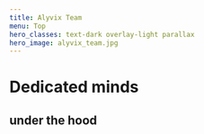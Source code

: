 ```yaml
---
title: Alyvix Team
menu: Top
hero_classes: text-dark overlay-light parallax
hero_image: alyvix_team.jpg
---
```


# Dedicated minds
## under the hood

<script type="text/javascript" src="https://platform.linkedin.com/badges/js/profile.js" async defer></script>
